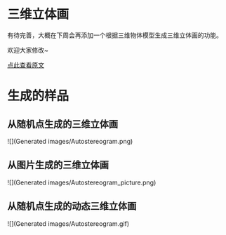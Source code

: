 # 三维立体画
有待完善，大概在下周会再添加一个根据三维物体模型生成三维立体画的功能。

欢迎大家修改~

[点此查看原文](http://shuli.xianyungu.com/three-dimensional-painting)


# 生成的样品
## 从随机点生成的三维立体画
![](Generated images/Autostereogram.png)

## 从图片生成的三维立体画
![](Generated images/Autostereogram_picture.png)

## 从随机点生成的动态三维立体画
![](Generated images/Autostereogram.gif)



